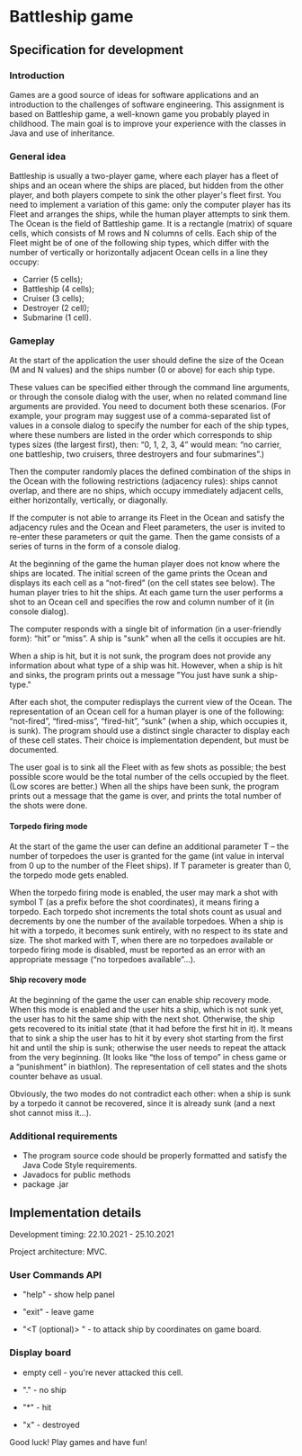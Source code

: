 # Battleship game

## Specification for development ##
### Introduction ###
Games are a good source of ideas for software applications and an introduction to the challenges of software engineering. This assignment is based on Battleship game, a well-known game you probably played in childhood. The main goal is to improve your experience with the classes in Java and use of inheritance.

### General idea ###
Battleship is usually a two-player game, where each player has a fleet of ships and an ocean where the ships are placed, but hidden from the other player, and both players compete to sink the other player's fleet first. You need to implement a variation of this game: only the computer player has its Fleet and arranges the ships, while the human player attempts to sink them. 
The Ocean is the field of Battleship game. It is a rectangle (matrix) of square cells, which consists of M rows and N columns of cells.
Each ship of the Fleet might be of one of the following ship types, which differ with the number of vertically or horizontally adjacent Ocean cells in a line they occupy:
-	Carrier  (5 cells);
-	Battleship (4 cells);
-	Cruiser (3 cells);
-	Destroyer (2 cell);
-	Submarine (1 cell).

### Gameplay ###
At the start of the application the user should define the size of the Ocean (M and N values) and the ships number (0 or above) for each ship type.

These values can be specified either through the command line arguments, or through the console dialog with the user, when no related command line arguments are provided. You need to document both these scenarios. 
(For example, your program may suggest use of a comma-separated list of values in a console dialog to specify the number for each of the ship types, where these numbers are listed in the order which corresponds to ship types sizes (the largest first), then: “0, 1, 2, 3, 4” would mean: “no carrier, one battleship, two cruisers, three destroyers and four submarines”.)

Then the computer randomly places the defined combination of the ships in the Ocean with the following restrictions (adjacency rules): ships cannot overlap, and there are no ships, which occupy immediately adjacent cells, either horizontally, vertically, or diagonally.

If the computer is not able to arrange its Fleet in the Ocean and satisfy the adjacency rules and the Ocean and Fleet parameters, the user is invited to re-enter these parameters or quit the game.
Then the game consists of a series of turns in the form of a console dialog. 

At the beginning of the game the human player does not know where the ships are located.  The initial screen of the game prints the Ocean and displays its each cell as a “not-fired” (on the cell states see below). 
The human player tries to hit the ships. At each game turn the user performs a shot to an Ocean cell and specifies the row and column number of it (in console dialog).

The computer responds with a single bit of information (in a user-friendly form): “hit” or “miss”.
A ship is "sunk" when all the cells it occupies are hit.

When a ship is hit, but it is not sunk, the program does not provide any information about what type of a ship was hit. However, when a ship is hit and sinks, the program prints out a message "You just have sunk a ship-type."

After each shot, the computer redisplays the current view of the Ocean. The representation of an Ocean cell for a human player is one of the following: “not-fired”, “fired-miss”, “fired-hit”, “sunk” (when a ship, which occupies it, is sunk). The program should use a distinct single character to display each of these cell states.  Their choice is implementation dependent, but must be documented.

The user goal is to sink all the Fleet with as few shots as possible; the best possible score would be the total number of the cells occupied by the fleet. (Low scores are better.) When all the ships have been sunk, the program prints out a message that the game is over, and prints the total number of the shots were done.

#### Torpedo firing mode ####
At the start of the game the user can define an additional parameter T – the number of torpedoes the user is granted for the game (int value in interval from 0 up to the number of the Fleet ships). If T parameter is greater than 0, the torpedo mode gets enabled.

When the torpedo firing mode is enabled, the user may mark a shot with symbol T (as a prefix before the shot coordinates), it means firing a torpedo. Each torpedo shot increments the total shots count as usual and decrements by one the number of the available torpedoes. When a ship is hit with a torpedo, it becomes sunk entirely, with no respect to its state and size. The shot marked with T, when there are no torpedoes available or torpedo firing mode is disabled, must be reported as an error with an appropriate message (“no torpedoes available”…).

#### Ship recovery mode ####
At the beginning of the game the user can enable ship recovery mode. When this mode is enabled and the user hits a ship, which is not sunk yet, the user has to hit the same ship with the next shot. Otherwise, the ship gets recovered to its initial state (that it had before the first hit in it). It means that to sink a ship the user has to hit it by every shot starting from the first hit and until the ship is sunk; otherwise the user needs to repeat the attack from the very beginning. (It looks like “the loss of tempo” in chess game or a “punishment” in biathlon). The representation of cell states and the shots counter behave as usual.

Obviously, the two modes do not contradict each other: when a ship is sunk by a torpedo it cannot be recovered, since it is already sunk (and a next shot cannot miss it…). 

### Additional requirements ###
- The program source code should be properly formatted and satisfy the Java Code Style requirements.
- Javadocs for public methods
- package .jar

## Implementation details ##
Development timing: 22.10.2021 - 25.10.2021

Project architecture: MVC.

### User Commands API ###
- "help" - show help panel

- "exit" - leave game

- "<T (optional)> <horizontal coordinate> <vertical coordinate>" - to attack ship by coordinates on game board.

### Display board ###
- empty cell - you're never attacked this cell.

- "." - no ship

- "*" - hit

- "x" - destroyed

Good luck! Play games and have fun!
